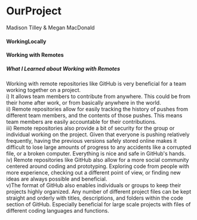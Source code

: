 # OurProject
Madison Tilley
&
Megan MacDonald
#### WorkingLocally


#### Working with Remotes
##### What I Learned about Working with Remotes
Working with remote repositories like GitHub is very beneficial for a team working together on a project. \
i) It allows team members to contribute from anywhere. This could be from their home after work, or from basically anywhere in the world. \
ii) Remote repositories allow for easily tracking the history of pushes from different team members, and the contents of those pushes. This means team members are easily accountable for their contributions. \
iii) Remote repositories also provide a bit of security for the group or individual working on the project. Given that everyone is pushing relatively frequently, having the previous versions safely stored online makes it difficult to lose large amounts of progress to any accidents like a corrupted file, or a broken computer. Everything is nice and safe in GitHub's hands. \
iv) Remote repositories like GitHub also allow for a more social community centered around coding and prototyping. Exploring code from people with more experience, checking out a different point of view, or finding new ideas are always possible and beneficial. \
v)The format of GitHub also enables individuals or groups to keep their projects highly organized. Any number of different project files can be kept straight and orderly with titles, descriptions, and folders within the code section of GitHub. Especially beneficial for large scale projects with files of different coding languages and functions. 
